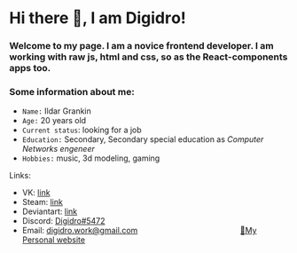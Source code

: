 # Hi there 👋, I am Digidrо!
### Welcome to my page. I am a novice frontend developer. I am working with raw js, html and css, so as the React-components apps too.

### Some information about me:
- `Name:` Ildar Grankin
- `Age:` 20 years old
- `Current status`: looking for a job
- `Education:` Secondary, Secondary special education as *Computer Networks engeneer*
- `Hobbies:` music, 3d modeling, gaming


Links:

- VK: [link](https://vk.com/digidro)
- Steam: [link](https://steamcommunity.com/id/Digidro/)
- Deviantart: [link](https://deviantart.com/Digidro)
- Discord: [Digidro#5472](https://discordapp.com/users/330829326297726977)
- Email: digidro.work@gmail.com                                               [🔗My Personal website](https://digidr0.github.io/Digidr0/)
